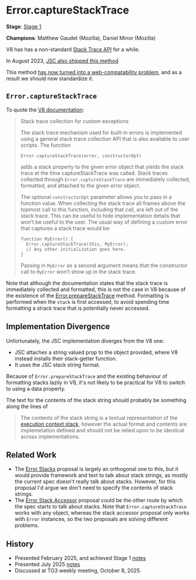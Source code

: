 # Error.captureStackTrace

**Stage**: [Stage 1](https://tc39.es/process-document/)

**Champions**: Matthew Gaudet (Mozilla), Daniel Minor (Mozilla)

V8 has has a non-standard [Stack Trace API](https://v8.dev/docs/stack-trace-api) for a while.

In August 2023, [JSC also shipped this method](https://github.com/WebKit/WebKit/commit/997e074bb35ed07b69c9b821141c91dd548e0d02)

This method [has now turned into a web-compatability problem](https://bugzilla.mozilla.org/show_bug.cgi?id=1886820), and as a result we should now standardize it.

## `Error.captureStackTrace`

To quote the [V8 documentation](https://v8.dev/docs/stack-trace-api):

> Stack trace collection for custom exceptions
>
> The stack trace mechanism used for built-in errors is implemented using a general stack trace collection API that is also available to user scripts. The function
>
>     Error.captureStackTrace(error, constructorOpt)
>
> adds a stack property to the given error object that yields the stack trace at the time captureStackTrace was called. Stack traces collected through `Error.captureStackTrace` are immediately collected, formatted, and attached to the given error object.
>
> The optional `constructorOpt` parameter allows you to pass in a function value. When collecting the stack trace all frames above the topmost call to this function, including that call, are left out of the stack trace. This can be useful to hide implementation details that won’t be useful to the user. The usual way of defining a custom error that captures a stack trace would be:
>
>     function MyError() {
>       Error.captureStackTrace(this, MyError);
>       // Any other initialization goes here.
>     }
>
> Passing in `MyError` as a second argument means that the constructor call to `MyError` won’t show up in the stack trace.

Note that although the documentation states that the stack trace is immediately collected and formatted, this is not the case in V8 because of the
existence of the [Error.prepareStackTrace](https://v8.dev/docs/stack-trace-api#customizing-stack-traces) method. Formatting is performed when
the `stack` is first accessed, to avoid spending time formatting a strack trace that is potentially never accessed.

## Implementation Divergence

Unfortunately, the JSC implementation diverges from the V8 one:

- JSC attaches a string valued prop to the object provided, where V8 instead installs their stack-getter function.
- It uses the JSC stack string format.

Because of `Error.prepareStackTrace` and the existing behaviour of formatting stacks lazily in V8, it's not likely to be practical for V8 to
switch to using a data property.

The text for the contents of the stack string should probably be something along the lines of

> The contents of the stack string is a textual representation of the [execution context stack](https://tc39.es/ecma262/#execution-context-stack), however the actual format and contents are implemetation defined and should not be relied upon to be identical across implementations.


## Related Work

- The [Error Stacks](https://github.com/tc39/proposal-error-stacks) proposal is largely an orthogonal one to this, but it would provide framework and text to talk about stack strings, as mostly the current spec doesn't really talk about stacks. However, for this proposal I'd argue we don't need to specify the contents of stack strings.
- The [Error Stack Accessor](https://github.com/tc39/proposal-error-stack-accessor) proposal could be the other route by which the spec starts to talk about stacks. Note that `Error.captureStackTrace` works with any object, whereas the stack accessor proposal only works with `Error` instances, so the
two proposals are solving different problems.

## History
- Presented February 2025, and achieved Stage 1 [notes](https://github.com/tc39/notes/blob/main/meetings/2025-02/february-19.md#errorcapturestacktrace-for-stage-1)
- Presented July 2025 [notes](https://github.com/tc39/notes/blob/main/meetings/2025-07/july-29.md#errorcapturestacktrace)
- Discussed at TG3 weekly meeting, October 8, 2025.